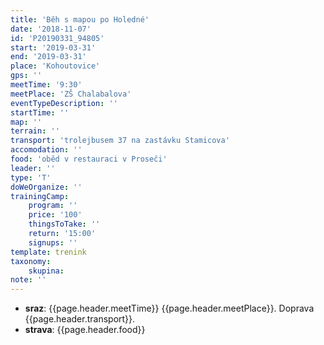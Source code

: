 ```yaml
---
title: 'Běh s mapou po Holedné'
date: '2018-11-07'
id: 'P20190331_94805'
start: '2019-03-31'
end: '2019-03-31'
place: 'Kohoutovice'
gps: ''
meetTime: '9:30'
meetPlace: 'ZŠ Chalabalova'
eventTypeDescription: ''
startTime: ''
map: ''
terrain: ''
transport: 'trolejbusem 37 na zastávku Stamicova'
accomodation: ''
food: 'oběd v restauraci v Proseči'
leader: ''
type: 'T'
doWeOrganize: ''
trainingCamp:
    program: ''
    price: '100'
    thingsToTake: ''
    return: '15:00'
    signups: ''
template: trenink
taxonomy:
    skupina:
note: ''
---
```

* **sraz**: {{page.header.meetTime}} {{page.header.meetPlace}}. Doprava {{page.header.transport}}.
* **strava**: {{page.header.food}}
